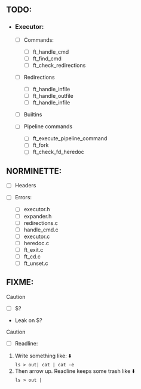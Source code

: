 ## TODO:

- ### Executor:  
	- [ ] Commands:  
		- [ ] ft_handle_cmd  
		- [ ] ft_find_cmd  
		- [ ] ft_check_redirections
        
	-  [ ] Redirections  
		- [ ] ft_handle_infile  
		- [ ] ft_handle_outfile  
		- [ ] ft_handle_infile
        
	- [ ] Builtins
       
	- [ ] Pipeline commands  
		- [ ] ft_execute_pipeline_command  
		- [ ] ft_fork  
		- [ ] ft_check_fd_heredoc
 
## NORMINETTE:

- [ ] Headers

- [ ] Errors:
	- [ ] executor.h
	- [ ] expander.h
	- [ ] redirections.c  
	- [ ] handle_cmd.c
	- [ ] executor.c  
	- [ ] heredoc.c
	- [ ] ft_exit.c  
	- [ ] ft_cd.c  
	- [ ] ft_unset.c  

## FIXME:
> [!CAUTION]
> - [ ]  $?
>	- Leak on $?

> [!CAUTION]
> - [ ]  Readline:
> 1. Write something like: ⬇️  
> `ls > out| cat | cat -e`
> 2. Then arrow up. Readline keeps some trash like ⬇️  
> `ls > out |`

